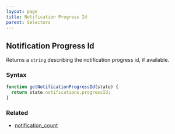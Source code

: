 ```yaml
---
layout: page
title: Notification Progress Id
parent: Selectors
---
```


## Notification Progress Id

Returns a `string` describing the notification progress id, if available.

### Syntax

```js
function getNotificationProgressId(state) {
  return state.notifications.progressId;
}
```

### Related

- [notification_count](./notification_count.md)
